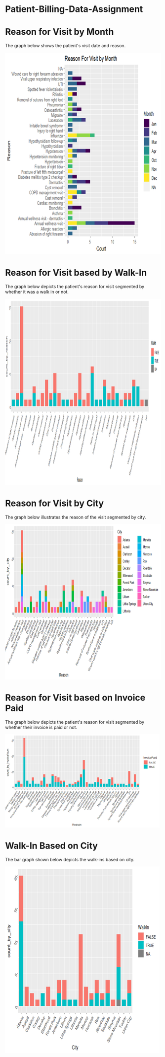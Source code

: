# Patient-Billing-Data-Assignment
# Reason for Visit by Month 
<p> The graph below shows the patient's visit date and reason. </p>
<img src="Images/Reason For Visit by Month.png", height = 650, width = 700>

# Reason for Visit based by Walk-In
<p> The graph below depicts the patient's reason for visit segmented by whether it was a walk in or not. </p>
<img src="Images/Reason for Visit by Walk-In.png", height = 600, width = 1300>

# Reason for Visit by City
<p> The graph below illustrates the reason of the visit segmented by city. </p>
<img src="Images/Reason for Visit based on City.png", height = 500, width = 800>

# Reason for Visit based on Invoice Paid
<p> The graph below depicts the patient's reason for visit segmented by whether their invoice is paid or not. </p>
<img src="Images/Reason for Visit based on Paid Invoice.png", height = 300, width = 500>

# Walk-In Based on City
<p> The bar graph shown below depicts the walk-ins based on city.</p>
<img src="Images/Walk-In Based on City.png", height = 600, width = 500>
